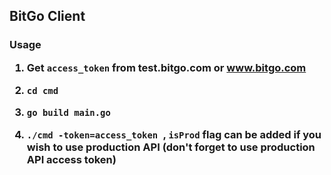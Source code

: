 <h2>BitGo Client

<h3>Usage


1. Get `access_token` from test.bitgo.com or www.bitgo.com

2. `cd cmd`

3. `go build main.go`

4. `./cmd -token=access_token `, `isProd` flag can be added if you wish to use production API (don't forget to use production API access token)



